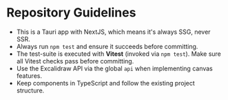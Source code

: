 # Repository Guidelines

- This is a Tauri app with NextJS, which means it's always SSG, never SSR.
- Always run `npm test` and ensure it succeeds before committing.
- The test-suite is executed with **Vitest** (invoked via `npm test`). Make sure all
  Vitest checks pass before committing.
- Use the Excalidraw API via the global `api` when implementing canvas features.
- Keep components in TypeScript and follow the existing project structure.
